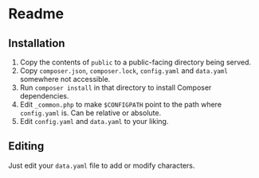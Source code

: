 # Readme

## Installation

1. Copy the contents of `public` to a public-facing directory being served.
2. Copy `composer.json`, `composer.lock`, `config.yaml` and `data.yaml` somewhere not accessible.
3. Run `composer install` in that directory to install Composer dependencies.
3. Edit `_common.php` to make `$CONFIGPATH` point to the path where `config.yaml` is. Can be relative or absolute.
4. Edit `config.yaml` and `data.yaml` to your liking.

## Editing

Just edit your `data.yaml` file to add or modify characters.
